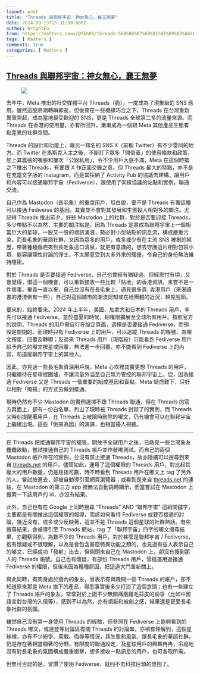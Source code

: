 ```yaml
---
layout: post
title: "Threads 與聯邦宇宙：神女無心，襄王無夢"
date: 2024-09-13T15:31:50.000Z
author: WrightFu
from: https://matters.news/@fkh01/threads-%E8%88%87%E8%81%AF%E9%82%A6%E5%AE%87%E5%AE%99-%E7%A5%9E%E5%A5%B3%E7%84%A1%E5%BF%83-%E8%A5%84%E7%8E%8B%E7%84%A1%E5%A4%A2-bafybeihyaomd5ljmpde74lchescscsq5wiqylluk35odt467vzryvpzw7u
tags: [ Matters ]
comments: True
categories: [ Matters ]
---
```

<!--1726241510000-->
[Threads 與聯邦宇宙：神女無心，襄王無夢](https://matters.news/@fkh01/threads-%E8%88%87%E8%81%AF%E9%82%A6%E5%AE%87%E5%AE%99-%E7%A5%9E%E5%A5%B3%E7%84%A1%E5%BF%83-%E8%A5%84%E7%8E%8B%E7%84%A1%E5%A4%A2-bafybeihyaomd5ljmpde74lchescscsq5wiqylluk35odt467vzryvpzw7u)
------

<div>
<figure class="image"><img src="https://imagedelivery.net/kDRCweMmqLnTPNlbum-pYA/prod/embed/94b547df-7310-445d-ad11-ac4bbe069ca6.jpeg/public" referrerpolicy="no-referrer"><figcaption></figcaption></figure><p>去年中，Meta 推出的社交媒體平台 Threads（脆），一度成為了現象級的 SNS 應用。雖然這股熱潮轉瞬即逝，但後來在一些機緣巧合之下，Threads 在台灣重新異軍突起，成為當地最受歡迎的 SNS，更是 Threads 全球第二多的流量來源。而 Threads 在香港的使用量，亦有所回升，漸漸成為一個跟 Meta 其他產品生態有點差異的社群空間。</p><p>Threads 的設計和功能上，跟另一知名的 SNS X（前稱 Twitter）有不少雷同的地方。而 Twitter 在馬斯克入主之後，不斷訂下眾多「開倒車」的使用條款和政策，加上其囂張的嘴臉和屢次「公器私用」，令不少用戶大感不滿，Meta 在這個時勢之下推出 Threads，有要跟 X 作正面交鋒之意。但 Threads 最大的特點，亦不是在充當文字版的 Instagram，而是其採納了 Activity Pub 的協議去建構，讓用戶和內容可以接通聯邦宇宙（Fediverse），跟使用了同樣協議的站點和實例，聯通交流。</p><p>自己作為 Mastodon（長毛象）的重度用戶，坦白說，要不是 Threads 有著這種可以接通 Fediverse 的基因，其實並不會對其發展和生態投入相對多的關注。尤記得 Threads 推出前夕，好些 Mastodon 上的社群，對於是否要迎接 Threads，多少帶點不以為然，主要的關注點是，因為 Threads 定將成為聯邦宇宙上一個相當巨大的星球，一股又一股的資訊湧浪，勢必對小型站點的訊息流，構成嚴重污染。而長毛象的華語社群，又因為眾多的用戶，或多或少有在主流 SNS 被創的經歷，帶著種種傷疤來到長毛象這口清泉，就更有意識的，想去守護這片相對包容小眾、能容讓理性討論的淨土，不太願意受到太多外來的騷擾，令自己的身份無法維持隱密。</p><p>對於 Threads 是否要接通 Fediverse，自己也曾經有猶疑過，但經思忖有頃，又會覺得，借這一個機會，可以重新接收一些比較「貼地」的香港資訊，未嘗不是一件壞事，畢竟一直以來，自己並沒有在長毛象上，遇見很多真. 香港用戶（來港讀書的港漂倒有一些），自己對這個城市的潮流認知或在地團體的近況，越見脫節。</p><p>要來的，始終要來。2024 年上半年，美國、加拿大和日本的 Threads 用戶，率先可以接通 Fediverse，並於盛夏的時候，把權限擴展至全球所有用戶。按照官方的說明，Threads 的用戶需自行在設定頁面，選擇是否要接通 Fediverse，而預設是關閉的。而現時只有 Fediverse 上的用戶，可以追蹤 Threads 的帳號、為嘟文按星、回覆及轉嘟；反過來 Threads 用戶（現階段）只能看到 Fediverse 用戶給予自己的嘟文按星或回覆，無法進一步回覆，亦不能看到 Fediverse 上的內容，和追蹤聯邦宇宙上的其他人。</p><p>因此，亦見過一些長毛象資深用戶說，Meta 心坎裡其實更想 Threads 的用戶，只繼續待在星球裡圍爐，不讓流量外溢至自己無力管控的聯邦宇宙上。但，因為接通 Fediverse 又是 Threads 一個重要的組成基因和賣點，Meta 騎虎難下，只好以相對「掩揚」的方式去做到接通。</p><p>現時仍然有不少 Mastodon 的實例選擇不跟 Threads 聯通，但在 Threads 的官方頁面上，卻有一份白名單，列出了現時被 Threads 封禁了的實例，而 Threads 又時刻提醒著用戶，在 Threads 上被限時刪除的嘟文，仍有機會可以在聯邦宇宙上繼續出現。這些「倒果為因」的演譯，也相當擾人視聽。</p><hr><p>在 Threads 把接通聯邦宇宙的權限，開放予全球用戶之後，已敝見一些台灣象友蠢蠢欲動，嘗試接通自己的 Threads 帳戶並作發嘟測試。而自己的兩個 Mastodon 帳戶所在的實例，並沒有禁止接通 Threads，故亦陸續可以搜尋到來自 <a target="_blank" rel="noopener noreferrer nofollow" href="http://threads.net/">threads.net</a> 的用戶。儘管如此，運用了這個權限的 Threads 用戶，對比起其龐大的用戶數量，仍是屈指可數，時不時看到 Threads 用戶在嘟文上 tag 了另外的人，嘗試按進去，卻被自動導引至網頁瀏覽器；或看到是來自 <a target="_blank" rel="noopener noreferrer nofollow" href="http://threads.net/">threads.net</a> 的連結，在 Mastodon 的第三方 app 裡無法自動跳轉顯示，而當嘗試在 Mastodon 上搜索一下該用戶的 id，亦沒有結果。</p><p>此外，自己也有在 Google 上同時搜尋 “Threads” AND “聯邦宇宙” 這組關鍵字，主要都是有關推出這個權限的報導，而該如何看待 Fediverse 或要否接通的討論，幾近沒有，或多或少反映著，這並不是 Threads 這個星球的社群熱話。有些搜尋結果，會被導引至 Threads 網站，tag 了「聯邦宇宙」四字的嘟文搜尋結果，亦觀察得到，為數不少的 Threads 用戶，對於甚麼是聯邦宇宙 / Fediverse，抱有懷疑或不很理解，以為是會包含甚麼特異功能之類的，也見過有些人表示自己的嘟文，已經成功「發射」出去，但倒頭來自己在 Mastodon 上，卻沒有搜到那人的 Threads 帳號。自己也有懷疑，有部份 Threads 用戶，曾經運用過接通 Fediverse 的權限，但後來因為種種原因，把這道大門重新關上。</p><p>與此同時，有肉身處於牆內的象友，曾表示有興趣開一個 Threads 的帳戶，卻不知道原來那是 Meta 旗下的產品，得悉事實後多少打消了這個念頭；也有一些建立了 Threads 帳戶的象友，常常對於上面不少無關痛癢雞毛蒜皮的紛爭（比如中國語言對台灣的入侵等），感到不以為然，亦有煩厭和被創之感，結果還是更愛長毛象社群的氛圍。</p><p>雖然自己沒有第一身使用 Threads 的經驗，但參照在 Fediverse 上能夠看到的 Threads 嘟文，或連登等討論區有關 Threads 的討論串，亦稍有理解到，這個星球裡，亦有不少紛爭、罵戰、侮辱等情況，其生態和風氣，跟長毛象的華語社群，仍是存在著相當顯著的分野。有限度的聯通設定，及星球用戶的興趣冉冉，吊詭地沒有對長毛象的氛圍構成嚴重衝擊，想多接收一點訊息的用戶，也可各取所需。</p><p>但無可否認的是，習慣了使用 Fediverse，就回不去科技巨頭的懷抱了。</p>
</div>
